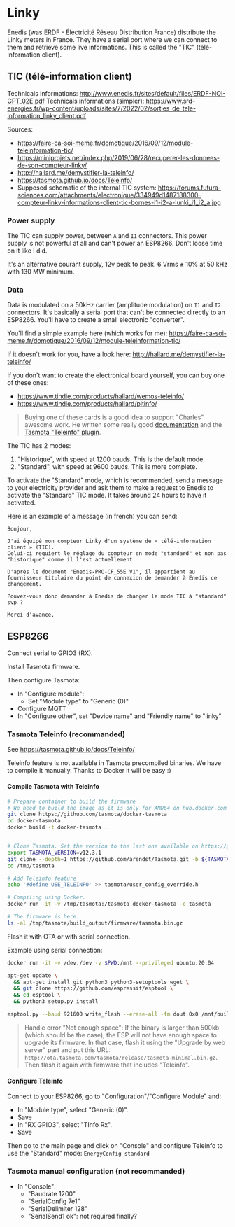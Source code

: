 # Linky

Enedis (was ERDF - Électricité Réseau Distribution France) distribute the Linky meters in France.
They have a serial port where we can connect to them and retrieve some live informations. This is called the "TIC" (télé-information client).


## TIC (télé-information client)

Technicals informations: http://www.enedis.fr/sites/default/files/ERDF-NOI-CPT_02E.pdf
Technicals informations (simpler): https://www.srd-energies.fr/wp-content/uploads/sites/7/2022/02/sorties_de_tele-information_linky_client.pdf

Sources:
- https://faire-ca-soi-meme.fr/domotique/2016/09/12/module-teleinformation-tic/
- https://miniprojets.net/index.php/2019/06/28/recuperer-les-donnees-de-son-compteur-linky/
- http://hallard.me/demystifier-la-teleinfo/
- https://tasmota.github.io/docs/Teleinfo/
- Supposed schematic of the internal TIC system: https://forums.futura-sciences.com/attachments/electronique/334949d1487188300-compteur-linky-informations-client-tic-bornes-i1-i2-a-lunki_i1_i2_a.jpg


### Power supply

The TIC can supply power, between `A` and `I1` connectors.
This power supply is not powerful at all and can't power an ESP8266. Don't loose time on it like I did.

It's an alternative courant supply, 12v peak to peak.
6 Vrms ± 10% at 50 kHz with 130 MW minimum.


### Data

Data is modulated on a 50kHz carrier (amplitude modulation) on `I1` and `I2` connectors.
It's basically a serial port that can't be connected directly to an ESP8266. You'll have to create a small electronic "converter".

You'll find a simple example here (which works for me):
https://faire-ca-soi-meme.fr/domotique/2016/09/12/module-teleinformation-tic/

If it doesn't work for you, have a look here:
http://hallard.me/demystifier-la-teleinfo/


If you don't want to create the electronical board yourself, you can buy one of these ones:
- https://www.tindie.com/products/hallard/wemos-teleinfo/
- https://www.tindie.com/products/hallard/pitinfo/

> Buying one of these cards is a good idea to support "Charles" awesome work.
> He written some really good [documentation](http://hallard.me/demystifier-la-teleinfo/) and the [Tasmota "Teleinfo" plugin](https://tasmota.github.io/docs/Teleinfo/).


The TIC has 2 modes:
1. "Historique", with speed at 1200 bauds. This is the default mode.
2. "Standard", with speed at 9600 bauds. This is more complete.

To activate the "Standard" mode, which is recommended, send a message to your electricity provider and ask them to make a request to Enedis to activate the "Standard" TIC mode.
It takes around 24 hours to have it activated.

Here is an example of a message (in french) you can send:
```
Bonjour,

J'ai équipé mon compteur Linky d'un système de « télé-information client » (TIC).
Celui-ci requiert le réglage du compteur en mode "standard" et non pas "historique" comme il l'est actuellement.

D'après le document "Enedis-PRO-CF_55E V1", il appartient au fournisseur titulaire du point de connexion de demander à Enedis ce changement.

Pouvez-vous donc demander à Enedis de changer le mode TIC à "standard" svp ?

Merci d'avance,
```


## ESP8266

Connect serial to GPIO3 (RX).

Install Tasmota firmware.

Then configure Tasmota:
- In "Configure module":
  - Set "Module type" to "Generic (0)"
- Configure MQTT
- In "Configure other", set "Device name" and "Friendly name" to "linky"


### Tasmota Teleinfo (recommanded)

See https://tasmota.github.io/docs/Teleinfo/

Teleinfo feature is not available in Tasmota precompiled binaries.
We have to compile it manually. Thanks to Docker it will be easy :)


#### Compile Tasmota with Teleinfo

```bash
# Prepare container to build the firmware
# We need to build the image as it is only for AMD64 on hub.docker.com
git clone https://github.com/tasmota/docker-tasmota
cd docker-tasmota
docker build -t docker-tasmota .


# Clone Tasmota. Set the version to the last one available on https://github.com/arendst/Tasmota/releases
export TASMOTA_VERSION=v12.3.1
git clone --depth=1 https://github.com/arendst/Tasmota.git -b ${TASMOTA_VERSION} /tmp/tasmota
cd /tmp/tasmota

# Add Teleinfo feature
echo '#define USE_TELEINFO' >> tasmota/user_config_override.h

# Compiling using Docker.
docker run -it -v /tmp/tasmota:/tasmota docker-tasmota -e tasmota

# The firmware is here.
ls -al /tmp/tasmota/build_output/firmware/tasmota.bin.gz
```

Flash it with OTA or with serial connection.

Example using serial connection:
```bash
docker run -it -v /dev:/dev -v $PWD:/mnt --privileged ubuntu:20.04

apt-get update \
  && apt-get install git python3 python3-setuptools wget \
  && git clone https://github.com/espressif/esptool \
  && cd esptool \
  && python3 setup.py install

esptool.py --baud 921600 write_flash --erase-all -fm dout 0x0 /mnt/build_output/firmware/tasmota.bin
```


> Handle error "Not enough space":
> If the binary is larger than 500kb (which should be the case), the ESP will not have enough space to upgrade its firmware.
> In that case, flash it using the "Upgrade by web server" part and put this URL: `http://ota.tasmota.com/tasmota/release/tasmota-minimal.bin.gz`.
> Then flash it again with firmware that includes "Teleinfo".


#### Configure Teleinfo

Connect to your ESP8266, go to "Configuration"/"Configure Module" and:
- In "Module type", select "Generic (0)".
- Save
- In "RX GPIO3", select "TInfo Rx".
- Save

Then go to the main page and click on "Console" and configure Teleinfo to use the "Standard" mode: `EnergyConfig standard`


### Tasmota manual configuration (not recommanded)

- In "Console":
  - "Baudrate 1200"
  - "SerialConfig 7e1"
  - "SerialDelimiter 128"
  - "SerialSend1 ok": not required finally?
